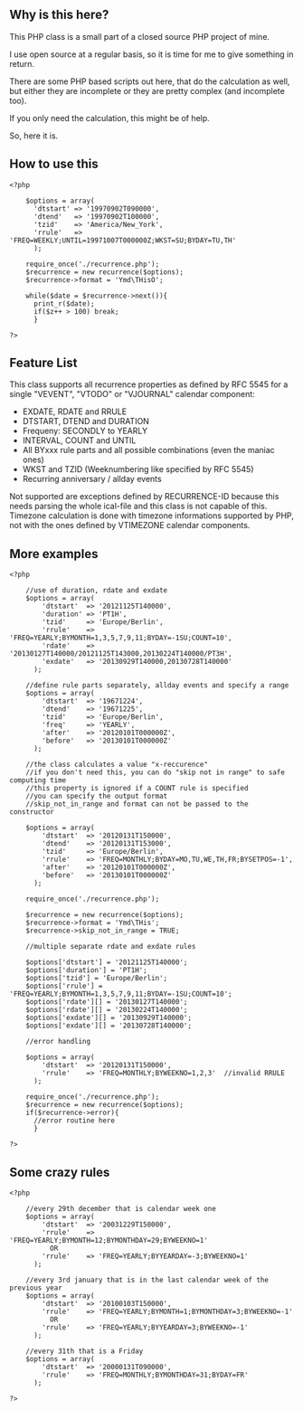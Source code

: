 ## Why is this here?

This PHP class is a small part of a closed source PHP project of mine.

I use open source at a regular basis, so it is time for me to give something in return.

There are some PHP based scripts out here, that do the calculation as well, but either they are incomplete or they are pretty complex (and incomplete too).

If you only need the calculation, this might be of help.

So, here it is.

## How to use this

    <?php

        $options = array(
          'dtstart' => '19970902T090000',
          'dtend'   => '19970902T100000',
          'tzid'    => 'America/New_York',
          'rrule'   => 'FREQ=WEEKLY;UNTIL=19971007T000000Z;WKST=SU;BYDAY=TU,TH'
          );

        require_once('./recurrence.php');
        $recurrence = new recurrence($options);
        $recurrence->format = 'Ymd\THisO';

        while($date = $recurrence->next()){
          print_r($date);
          if($z++ > 100) break;
          }

    ?>

## Feature List

This class supports all recurrence properties as defined by RFC 5545 for a single "VEVENT", "VTODO" or "VJOURNAL" calendar component:

  * EXDATE, RDATE and RRULE
  * DTSTART, DTEND and DURATION
  * Frequeny: SECONDLY to YEARLY
  * INTERVAL, COUNT and UNTIL
  * All BYxxx rule parts and all possible combinations (even the maniac ones)
  * WKST and TZID (Weeknumbering like specified by RFC 5545)
  * Recurring anniversary / allday events

Not supported are exceptions defined by RECURRENCE-ID because this needs parsing the whole ical-file and this class is not capable of this.
Timezone calculation is done with timezone informations supported by PHP, not with the ones defined by VTIMEZONE calendar components.

## More examples

    <?php

        //use of duration, rdate and exdate
        $options = array(
            'dtstart'  => '20121125T140000',
            'duration' => 'PT1H',
            'tzid'     => 'Europe/Berlin',
            'rrule'    => 'FREQ=YEARLY;BYMONTH=1,3,5,7,9,11;BYDAY=-1SU;COUNT=10',
            'rdate'    => '20130127T140000/20121125T143000,20130224T140000/PT3H',
            'exdate'   => '20130929T140000,20130728T140000'
          );

        //define rule parts separately, allday events and specify a range
        $options = array(
            'dtstart'  => '19671224',
            'dtend'    => '19671225',
            'tzid'     => 'Europe/Berlin',
            'freq'     => 'YEARLY',
            'after'    => '20120101T000000Z',
            'before'   => '20130101T000000Z'
          );

        //the class calculates a value "x-reccurence"
        //if you don't need this, you can do "skip not in range" to safe computing time
        //this property is ignored if a COUNT rule is specified
        //you can specify the output format
        //skip_not_in_range and format can not be passed to the constructor

        $options = array(
            'dtstart'  => '20120131T150000',
            'dtend'    => '20120131T153000',
            'tzid'     => 'Europe/Berlin',
            'rrule'    => 'FREQ=MONTHLY;BYDAY=MO,TU,WE,TH,FR;BYSETPOS=-1',
            'after'    => '20120101T000000Z',
            'before'   => '20130101T000000Z'
          );

        require_once('./recurrence.php');

        $recurrence = new recurrence($options);
        $recurrence->format = 'Ymd\THis';
        $recurrence->skip_not_in_range = TRUE;

        //multiple separate rdate and exdate rules

        $options['dtstart'] = '20121125T140000';
        $options['duration'] = 'PT1H';
        $options['tzid'] = 'Europe/Berlin';
        $options['rrule'] = 'FREQ=YEARLY;BYMONTH=1,3,5,7,9,11;BYDAY=-1SU;COUNT=10';
        $options['rdate'][] = '20130127T140000';
        $options['rdate'][] = '20130224T140000';
        $options['exdate'][] = '20130929T140000';
        $options['exdate'][] = '20130728T140000';

        //error handling

        $options = array(
            'dtstart'  => '20120131T150000',
            'rrule'    => 'FREQ=MONTHLY;BYWEEKNO=1,2,3'  //invalid RRULE
          );

        require_once('./recurrence.php');
        $recurrence = new recurrence($options);
        if($recurrence->error){
          //error routine here
          }

    ?>

## Some crazy rules

    <?php

        //every 29th december that is calendar week one
        $options = array(
            'dtstart'  => '20031229T150000',
            'rrule'    => 'FREQ=YEARLY;BYMONTH=12;BYMONTHDAY=29;BYWEEKNO=1'
              OR
            'rrule'    => 'FREQ=YEARLY;BYYEARDAY=-3;BYWEEKNO=1'
          );

        //every 3rd january that is in the last calendar week of the previous year
        $options = array(
            'dtstart'  => '20100103T150000',
            'rrule'    => 'FREQ=YEARLY;BYMONTH=1;BYMONTHDAY=3;BYWEEKNO=-1'
              OR
            'rrule'    => 'FREQ=YEARLY;BYYEARDAY=3;BYWEEKNO=-1'
          );

        //every 31th that is a Friday
        $options = array(
            'dtstart'  => '20000131T090000',
            'rrule'    => 'FREQ=MONTHLY;BYMONTHDAY=31;BYDAY=FR'
          );

    ?>
